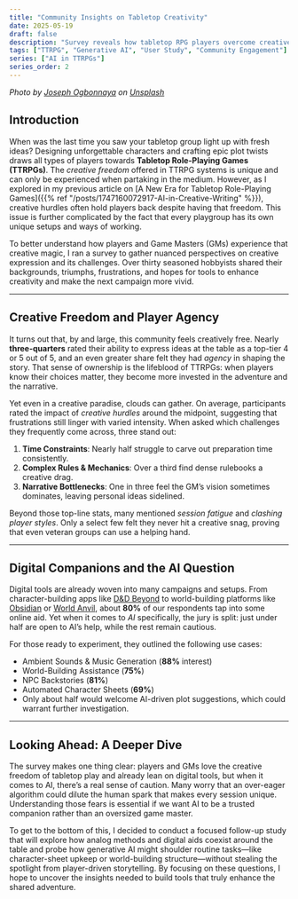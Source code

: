 ```yaml
---
title: "Community Insights on Tabletop Creativity"
date: 2025-05-19
draft: false
description: "Survey reveals how tabletop RPG players overcome creative hurdles, leverage digital tools, and cautiously explore AI to craft unforgettable campaigns."
tags: ["TTRPG", "Generative AI", "User Study", "Community Engagement"]
series: ["AI in TTRPGs"]
series_order: 2
---
```

*Photo by [Joseph Ogbonnaya](https://unsplash.com/@joetara?utm_content=creditCopyText&utm_medium=referral&utm_source=unsplash) on [Unsplash](https://unsplash.com/photos/a-group-of-people-playing-a-game-of-baseball-Kmv8t8mZDes?utm_content=creditCopyText&utm_medium=referral&utm_source=unsplash)*

## Introduction

When was the last time you saw your tabletop group light up with fresh ideas? Designing unforgettable characters and crafting epic plot twists draws all types of players towards **Tabletop Role-Playing Games (TTRPGs)**. The *creative freedom* offered in TTRPG systems is unique and can only be experienced when partaking in the medium. However, as I explored in my previous article on [A New Era for Tabletop Role-Playing Games]({{% ref "/posts/1747160072917-AI-in-Creative-Writing" %}}), creative hurdles often hold players back despite having that freedom. This issue is further complicated by the fact that every playgroup has its own unique setups and ways of working.

To better understand how players and Game Masters (GMs) experience that creative magic, I ran a survey to gather nuanced perspectives on creative expression and its challenges. Over thirty seasoned hobbyists shared their backgrounds, triumphs, frustrations, and hopes for tools to enhance creativity and make the next campaign more vivid.

---

## Creative Freedom and Player Agency

It turns out that, by and large, this community feels creatively free. Nearly **three-quarters** rated their ability to express ideas at the table as a top-tier 4 or 5 out of 5, and an even greater share felt they had *agency* in shaping the story. That sense of ownership is the lifeblood of TTRPGs: when players know their choices matter, they become more invested in the adventure and the narrative.

Yet even in a creative paradise, clouds can gather. On average, participants rated the impact of *creative hurdles* around the midpoint, suggesting that frustrations still linger with varied intensity. When asked which challenges they frequently come across, three stand out:

1. **Time Constraints**: Nearly half struggle to carve out preparation time consistently.  
2. **Complex Rules & Mechanics**: Over a third find dense rulebooks a creative drag.  
3. **Narrative Bottlenecks**: One in three feel the GM’s vision sometimes dominates, leaving personal ideas sidelined.

Beyond those top-line stats, many mentioned *session fatigue* and *clashing player styles*. Only a select few felt they never hit a creative snag, proving that even veteran groups can use a helping hand.

---

## Digital Companions and the AI Question

Digital tools are already woven into many campaigns and setups. From character-building apps like [D&D Beyond](https://www.dndbeyond.com/) to world-building platforms like [Obsidian](https://obsidian.md/) or [World Anvil](https://www.worldanvil.com/), about **80%** of our respondents tap into some online aid. Yet when it comes to *AI* specifically, the jury is split: just under half are open to AI’s help, while the rest remain cautious.

For those ready to experiment, they outlined the following use cases:

- Ambient Sounds & Music Generation (**88%** interest)  
- World-Building Assistance (**75%**)  
- NPC Backstories (**81%**)  
- Automated Character Sheets (**69%**)  
- Only about half would welcome AI-driven plot suggestions, which could warrant further investigation.

---

## Looking Ahead: A Deeper Dive

The survey makes one thing clear: players and GMs love the creative freedom of tabletop play and already lean on digital tools, but when it comes to AI, there’s a real sense of caution. Many worry that an over-eager algorithm could dilute the human spark that makes every session unique. Understanding those fears is essential if we want AI to be a trusted companion rather than an oversized game master.

To get to the bottom of this, I decided to conduct a focused follow-up study that will explore how analog methods and digital aids coexist around the table and probe how generative AI might shoulder routine tasks—like character-sheet upkeep or world-building structure—without stealing the spotlight from player-driven storytelling. By focusing on these questions, I hope to uncover the insights needed to build tools that truly enhance the shared adventure.
